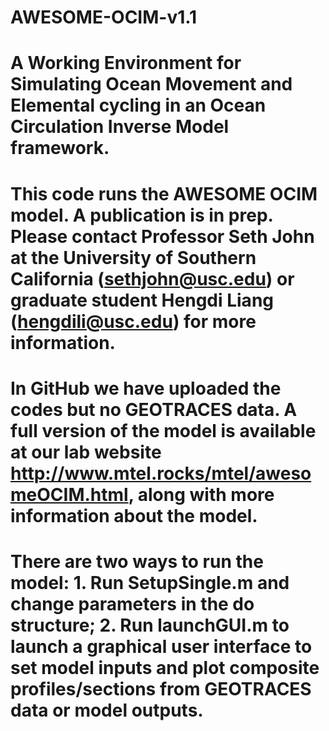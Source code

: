# AWESOME-OCIM-v1.1
# A Working Environment for Simulating Ocean Movement and Elemental cycling in an Ocean Circulation Inverse Model framework.
# This code runs the AWESOME OCIM model. A publication is in prep. Please contact Professor Seth John at the University of Southern California (sethjohn@usc.edu) or graduate student Hengdi Liang (hengdili@usc.edu) for more information.
# In GitHub we have uploaded the codes but no GEOTRACES data. A full version of the model is available at our lab website http://www.mtel.rocks/mtel/awesomeOCIM.html, along with more information about the model.
# There are two ways to run the model: 1. Run SetupSingle.m and change parameters in the do structure; 2. Run launchGUI.m to launch a graphical user interface to set model inputs and plot composite profiles/sections from GEOTRACES data or model outputs.
